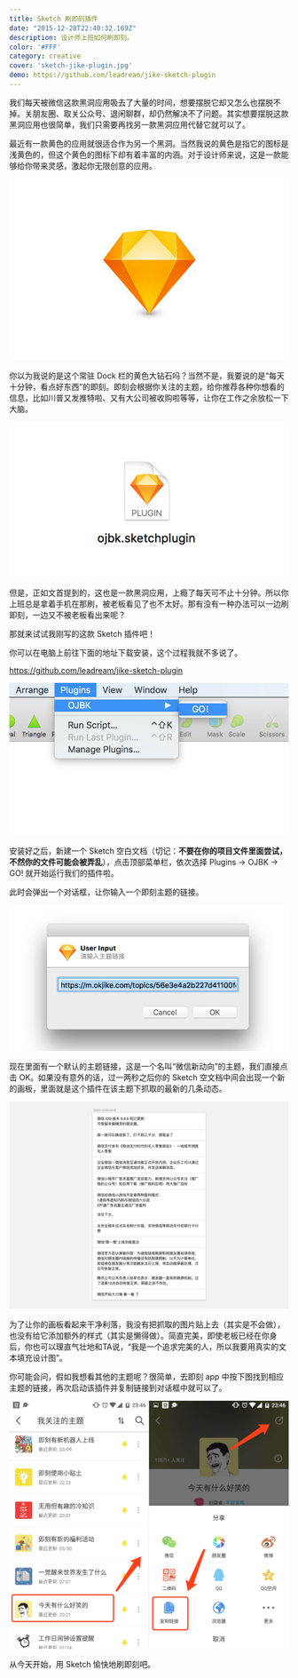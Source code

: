 ```yaml
---
title: Sketch 刷即刻插件
date: "2015-12-28T22:40:32.169Z"
description: 设计师上班如何刷即刻。
color: '#FFF'
category: creative
cover: 'sketch-jike-plugin.jpg'
demo: https://github.com/leadream/jike-sketch-plugin
---
```


我们每天被微信这款黑洞应用吸去了大量的时间，想要摆脱它却又怎么也摆脱不掉。关朋友圈、取关公众号、退闲聊群，却仍然解决不了问题。其实想要摆脱这款黑洞应用也很简单，我们只需要再找另一款黑洞应用代替它就可以了。

最近有一款黄色的应用就很适合作为另一个黑洞。当然我说的黄色是指它的图标是浅黄色的，但这个黄色的图标下却有着丰富的内涵。对于设计师来说，这是一款能够给你带来灵感，激起你无限创意的应用。

![](./sketch-jike-plugin/sketch.jpg)

你以为我说的是这个常驻 Dock 栏的黄色大钻石吗？当然不是，我要说的是“每天十分钟，看点好东西”的即刻。即刻会根据你关注的主题，给你推荐各种你想看的信息，比如川普又发推特啦、又有大公司被收购啦等等，让你在工作之余放松一下大脑。

![](./sketch-jike-plugin/ojbk.png)

但是，正如文首提到的，这也是一款黑洞应用，上瘾了每天可不止十分钟。所以你上班总是拿着手机在那刷，被老板看见了也不太好。那有没有一种办法可以一边刷即刻，一边又不被老板看出来呢？

那就来试试我刚写的这款 Sketch 插件吧！

你可以在电脑上前往下面的地址下载安装，这个过程我就不多说了。

https://github.com/leadream/jike-sketch-plugin

![](./sketch-jike-plugin/run.jpeg)

安装好之后，新建一个 Sketch 空白文档（切记：**不要在你的项目文件里面尝试，不然你的文件可能会被弄乱**），点击顶部菜单栏，依次选择 Plugins -> OJBK -> GO! 就开始运行我们的插件啦。

此时会弹出一个对话框，让你输入一个即刻主题的链接。

![](./sketch-jike-plugin/input-link.png)

现在里面有一个默认的主题链接，这是一个名叫“微信新动向”的主题，我们直接点击 OK。如果没有意外的话，过一两秒之后你的 Sketch 空文档中间会出现一个新的画板，里面就是这个插件在该主题下抓取的最新的几条动态。

![](./sketch-jike-plugin/result.png)

为了让你的画板看起来干净利落，我没有把抓取的图片贴上去（其实是不会做），也没有给它添加额外的样式（其实是懒得做）。简直完美，即使老板已经在你身后，你也可以理直气壮地和TA说，“我是一个追求完美的人，所以我要用真实的文本填充设计图”。

你可能会问，假如我想看其他的主题呢？很简单，去即刻 app 中按下图找到相应主题的链接，再次启动该插件并复制链接到对话框中就可以了。

![](./sketch-jike-plugin/get-link.png)

从今天开始，用 Sketch 愉快地刷即刻吧。
